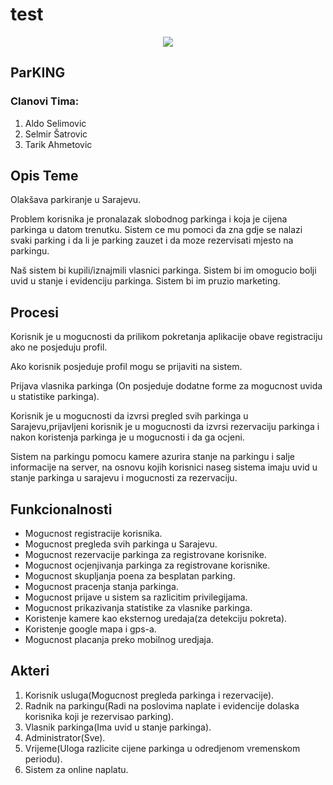 # test

<p align="center">
  <img src ="https://github.com/ooad-2016-2017/IntelCoreDuo/blob/master/logo.jpg"/>
</p>

## ParKING

### Clanovi Tima:
1. Aldo Selimovic
2. Selmir Šatrovic
3. Tarik Ahmetovic

## Opis Teme

Olakšava parkiranje u Sarajevu.

Problem korisnika je pronalazak slobodnog parkinga i koja je cijena parkinga u datom trenutku. Sistem ce mu pomoci da zna gdje se nalazi svaki parking i da li je parking zauzet i da moze rezervisati mjesto na parkingu.

Naš sistem bi kupili/iznajmili vlasnici parkinga. Sistem bi im omogucio bolji uvid u stanje i evidenciju parkinga. Sistem bi im pruzio marketing.

## Procesi

Korisnik je u mogucnosti da prilikom pokretanja aplikacije obave registraciju ako ne posjeduju profil.

Ako korisnik posjeduje profil mogu se prijaviti na sistem.

Prijava vlasnika parkinga (On posjeduje dodatne forme za mogucnost uvida u statistike parkinga).

Korisnik je u mogucnosti da izvrsi pregled svih parkinga u Sarajevu,prijavljeni korisnik je u mogucnosti da izvrsi rezervaciju parkinga i nakon koristenja parkinga je u mogucnosti i da ga ocjeni.

Sistem na parkingu pomocu kamere azurira stanje na parkingu i salje informacije na server, na osnovu kojih korisnici naseg sistema imaju uvid u stanje parkinga u sarajevu i mogucnosti za rezervaciju.

## Funkcionalnosti

- Mogucnost registracije korisnika.
- Mogucnost pregleda svih parkinga u Sarajevu.
- Mogucnost rezervacije parkinga za registrovane korisnike.
- Mogucnost ocjenjivanja parkinga za registrovane korisnike.
- Mogucnost skupljanja poena za besplatan parking.
- Mogucnost pracenja stanja parkinga.
- Mogucnost prijave u sistem sa razlicitim privilegijama.
- Mogucnost prikazivanja statistike za vlasnike parkinga.
- Koristenje kamere kao eksternog uredaja(za detekciju pokreta).
- Koristenje google mapa i gps-a.
- Mogucnost placanja preko mobilnog uredjaja.

## Akteri

1. Korisnik usluga(Mogucnost pregleda parkinga i rezervacije).
2. Radnik na parkingu(Radi na poslovima naplate i evidencije dolaska korisnika koji je rezervisao parking).
3. Vlasnik parkinga(Ima uvid u stanje parkinga).
4. Administrator(Sve).
5. Vrijeme(Uloga razlicite cijene parkinga u odredjenom vremenskom periodu).
6. Sistem za online naplatu.
